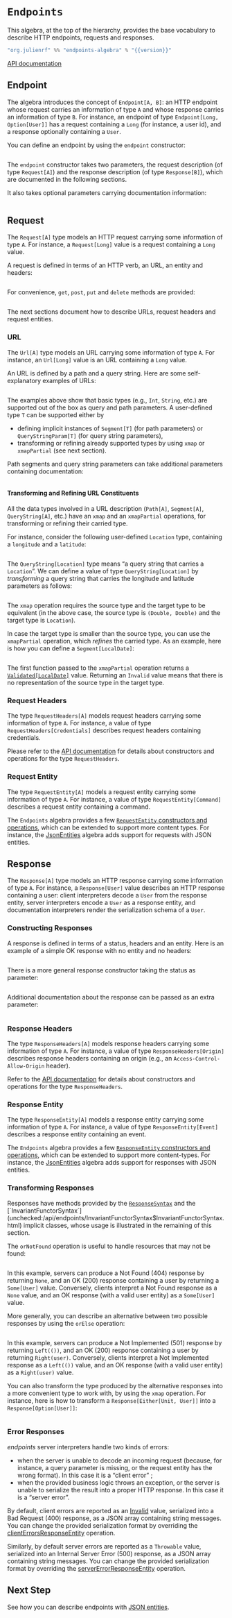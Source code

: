 # `Endpoints`

This algebra, at the top of the hierarchy, provides the base vocabulary to
describe HTTP endpoints, requests and responses.

~~~ scala expandVars=true
"org.julienrf" %% "endpoints-algebra" % "{{version}}"
~~~

[API documentation](unchecked:/api/endpoints/algebra/Endpoints.html)

## Endpoint

The algebra introduces the concept of `Endpoint[A, B]`: an HTTP endpoint
whose request carries an information of type `A` and whose response carries
an information of type `B`. For instance, an endpoint of type
`Endpoint[Long, Option[User]]` has a request containing a `Long` (for instance,
a user id), and a response optionally containing a `User`.

You can define an endpoint by using the `endpoint` constructor:

~~~ scala src=../../../../../algebras/algebra/src/test/scala/endpoints/algebra/EndpointsDocs.scala#construction
~~~

The `endpoint` constructor takes two parameters, the request description
(of type `Request[A]`) and the response description (of type `Response[B]`),
which are documented in the following sections.

It also takes optional parameters carrying documentation information:

~~~ scala src=../../../../../algebras/algebra/src/test/scala/endpoints/algebra/EndpointsDocs.scala#with-docs
~~~

## Request

The `Request[A]` type models an HTTP request carrying
some information of type `A`. For instance, a `Request[Long]` value
is a request containing a `Long` value.

A request is defined in terms of an HTTP verb, an URL, an entity and headers:

~~~ scala src=../../../../../algebras/algebra/src/test/scala/endpoints/algebra/EndpointsDocs.scala#request-construction
~~~

For convenience, `get`, `post`, `put` and `delete` methods are provided:

~~~ scala src=../../../../../algebras/algebra/src/test/scala/endpoints/algebra/EndpointsDocs.scala#convenient-get
~~~

The next sections document how to describe URLs, request headers and request entities.

### URL

The `Url[A]` type models an URL carrying some information of type `A`. For
instance, an `Url[Long]` value is an URL containing a `Long` value.

An URL is defined by a path and a query string. Here are some self-explanatory
examples of URLs:

~~~ scala src=../../../../../algebras/algebra/src/test/scala/endpoints/algebra/EndpointsDocs.scala#urls
~~~

The examples above show that basic types (e.g., `Int`, `String`, etc.) are supported out of the box as query
and path parameters. A user-defined type `T` can be supported either by
- defining implicit instances of `Segment[T]` (for path parameters) or `QueryStringParam[T]` (for query string
  parameters),
- transforming or refining already supported types by using `xmap` or `xmapPartial` (see next section).

Path segments and query string parameters can take additional parameters containing documentation:

~~~ scala src=../../../../../algebras/algebra/src/test/scala/endpoints/algebra/EndpointsDocs.scala#urls-with-docs
~~~

#### Transforming and Refining URL Constituents

All the data types involved in a URL description (`Path[A]`, `Segment[A]`, `QueryString[A]`, etc.) have an
`xmap` and an `xmapPartial` operations, for transforming or refining their carried type.

For instance, consider the following user-defined `Location` type, containing a `longitude` and a `latitude`:

~~~ scala src=../../../../../algebras/algebra/src/test/scala/endpoints/algebra/client/EndpointsTestSuite.scala#location-type
~~~

The `QueryString[Location]` type means “a query string that carries a `Location`”. We can define a value of
type `QueryString[Location]` by *transforming* a query string that carries the longitude and latitude parameters
as follows:

~~~ scala src=../../../../../algebras/algebra/src/test/scala/endpoints/algebra/client/EndpointsTestSuite.scala#xmap
~~~

The `xmap` operation requires the source type and the target type to be equivalent (in the above case, the
source type is `(Double, Double)` and the target type is `Location`).

In case the target type is smaller than the source type, you can use the `xmapPartial` operation, which *refines*
the carried type. As an example, here is how you can define a `Segment[LocalDate]`:

~~~ scala src=../../../../../algebras/algebra/src/test/scala/endpoints/algebra/EndpointsDocs.scala#xmap-partial
~~~

The first function passed to the `xmapPartial` operation returns a
[`Validated[LocalDate]`](unchecked:/api/endpoints/Validated.html) value. Returning an
`Invalid` value means that there is no representation of the source type in the target type.

### Request Headers

The type `RequestHeaders[A]` models request headers carrying some information of type `A`. For
instance, a value of type `RequestHeaders[Credentials]` describes request headers containing
credentials.

Please refer to the [API documentation](unchecked:/api/endpoints/algebra/Endpoints.html#RequestHeaders[A]) for
details about constructors and operations for the type `RequestHeaders`.

### Request Entity

The type `RequestEntity[A]` models a request entity carrying some information of type `A`. For
instance, a value of type `RequestEntity[Command]` describes a request entity containing a
command.

The `Endpoints` algebra provides a few [`RequestEntity` constructors and operations](unchecked:/api/endpoints/algebra/Endpoints.html#RequestEntity[A]),
which can be extended to support more content types. For instance, the
[JsonEntities](json-entities.md) algebra adds support for requests with JSON entities.

## Response

The `Response[A]` type models an HTTP response carrying some information of type `A`.
For instance, a `Response[User]` value describes an HTTP response containing a user:
client interpreters decode a `User` from the response entity, server interpreters
encode a `User` as a response entity, and documentation interpreters render the
serialization schema of a `User`.

### Constructing Responses

A response is defined in terms of a status, headers and an entity. Here is an example
of a simple OK response with no entity and no headers:

~~~ scala src=../../../../../algebras/algebra/src/test/scala/endpoints/algebra/EndpointsDocs.scala#response
~~~

There is a more general response constructor taking the status as parameter:

~~~ scala src=../../../../../algebras/algebra/src/test/scala/endpoints/algebra/EndpointsDocs.scala#general-response
~~~

Additional documentation about the response can be passed as an extra parameter:

~~~ scala src=../../../../../algebras/algebra/src/test/scala/endpoints/algebra/EndpointsDocs.scala#documented-response
~~~

### Response Headers

The type `ResponseHeaders[A]` models response headers carrying some information of type `A`. For
instance, a value of type `ResponseHeaders[Origin]` describes response headers containing an
origin (e.g., an `Access-Control-Allow-Origin` header).

Refer to the [API documentation](unchecked:/api/endpoints/algebra/Endpoints.html#ResponseHeaders[A]) for
details about constructors and operations for the type `ResponseHeaders`.

### Response Entity

The type `ResponseEntity[A]` models a response entity carrying some information of type `A`. For
instance, a value of type `ResponseEntity[Event]` describes a response entity containing an event.

The `Endpoints` algebra provides a few [`ResponseEntity` constructors and operations](unchecked:/api/endpoints/algebra/Endpoints.html#ResponseEntity[A]),
which can be extended to support more content-types. For instance, the
[JsonEntities](json-entities.md) algebra adds support for responses with JSON entities.

### Transforming Responses

Responses have methods provided by the
[`ResponseSyntax`](unchecked:/api/endpoints/algebra/Responses$ResponseSyntax.html)
and the
[`InvariantFunctorSyntax`](unchecked:/api/endpoints/InvariantFunctorSyntax$InvariantFunctorSyntax.html)
implicit classes, whose usage is illustrated in the remaining of this section.

The `orNotFound` operation is useful to handle resources that may not be found: 

~~~ scala src=../../../../../algebras/algebra/src/test/scala/endpoints/algebra/JsonEntitiesDocs.scala#response-or-not-found
~~~

In this example, servers can produce a Not Found (404) response by
returning `None`, and an OK (200) response containing a user by returning
a `Some[User]` value. Conversely, clients interpret a Not Found response as a `None`
value, and an OK response (with a valid user entity) as a `Some[User]` value.

More generally, you can describe an alternative between two possible responses
by using the `orElse` operation:

~~~ scala src=../../../../../algebras/algebra/src/test/scala/endpoints/algebra/JsonEntitiesDocs.scala#response-or-else
~~~

In this example, servers can produce a Not Implemented (501) response by returning
`Left(())`, and an OK (200) response containing a user
by returning `Right(user)`. Conversely, clients interpret a Not Implemented response
as a `Left(())` value,
and an OK response (with a valid user entity) as a `Right(user)` value.

You can also transform the type produced by the alternative responses into
a more convenient type to work with, by using the `xmap` operation. For instance,
here is how to transform a `Response[Either[Unit, User]]` into a
`Response[Option[User]]`:

~~~ scala src=../../../../../algebras/algebra/src/test/scala/endpoints/algebra/JsonEntitiesDocs.scala#response-xmap
~~~

### Error Responses

_endpoints_ server interpreters handle two kinds of errors:

- when the server is unable to decode an incoming request (because, for instance,
  a query parameter is missing, or the request entity has the wrong format).
  In this case it is a “client error” ;
- when the provided business logic throws an exception, or the server is
  unable to serialize the result into a proper HTTP response. In this case it is
  a “server error”.

By default, client errors are reported as an
[Invalid](unchecked:/api/endpoints/Invalid.html) value, serialized into
a Bad Request (400) response, as a JSON array containing string messages.
You can change the provided serialization format by overriding the
[clientErrorsResponseEntity](unchecked:/api/endpoints/algebra/BuiltInErrors.html#clientErrorsResponseEntity:BuiltInErrors.this.ResponseEntity[endpoints.Invalid])
operation.

Similarly, by default server errors are reported as a `Throwable` value,
serialized into an Internal Server Error (500) response, as a JSON array
containing string messages. You can change the provided serialization format
by overriding the
[serverErrorResponseEntity](unchecked:/api/endpoints/algebra/BuiltInErrors.html#serverErrorResponseEntity:BuiltInErrors.this.ResponseEntity[Throwable])
operation.

## Next Step

See how you can describe endpoints with [JSON entities](json-entities.md).
